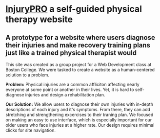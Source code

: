 # [InjuryPRO](https://msmallhouse.github.io/injury-pro/) a self-guided physical therapy website

## A prototype for a website where users diagnose their injuries and make recovery training plans just like a trained physical therapist would

This site was created as a group project for a Web Development class at Boston College. We were tasked to create a website as a human-centered solution to a problem.

**Problem:** Physical injuries are a common affliciton affecting nearly everyone at some point or another in their lives. Yet, it is hard to self-diagnose injuries and design a rehabilitation plan.

**Our Solution:** We allow users to diagnose their own injuries with in-depth descriptions of each injury and it's symptoms. From there, they can add stretching and strengthening excercises to their traning plan.
We focused on making an easy to use interface, which is especially important for our older users who face injuries at a higher rate. Our design requires minimal clicks for site navigation.